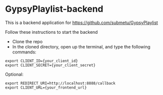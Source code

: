 # GypsyPlaylist-backend

This is a backend application for https://github.com/submetu/GypsyPlaylist

Follow these instructions to start the backend

- Clone the repo
- In the cloned directory, open up the terminal, and type the following commands:

```
export CLIENT_ID={your_client_id}
export CLIENT_SECRET={your_client_secret}
```

Optional:

```
export REDIRECT_URI=http://localhost:8888/callback
export CLIENT_URL={your_frontend_url}
```
